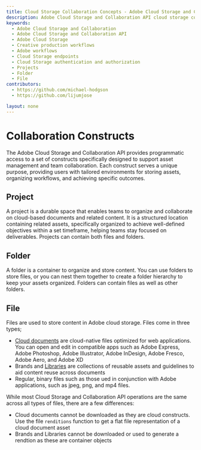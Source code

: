 ```yaml
---
title: Cloud Storage Collaboration Concepts - Adobe Cloud Storage and Collaboration API
description: Adobe Cloud Storage and Collaboration API cloud storage concepts
keywords:
  - Adobe Cloud Storage and Collaboration
  - Adobe Cloud Storage and Collaboration API
  - Adobe Cloud Storage
  - Creative production workflows
  - Adobe workflows
  - Cloud Storage endpoints
  - Cloud Storage authentication and authorization
  - Projects
  - Folder
  - File
contributors:
  - https://github.com/michael-hodgson
  - https://github.com/lijumjose

layout: none
---
```


# Collaboration Constructs

The Adobe Cloud Storage and Collaboration API provides programmatic access to a set of constructs specifically designed to support asset management and team collaboration. Each construct serves a unique purpose, providing users with tailored environments for storing assets, organizing workflows, and achieving specific outcomes.

## Project

A project is a durable space that enables teams to organize and collaborate on cloud-based documents and related content. It is a structured location containing related assets, specifically organized to achieve well-defined objectives within a set timeframe, helping teams stay focused on deliverables.
Projects can contain both files and folders.

## Folder

A folder is a container to organize and store content. You can use folders to store files, or you can nest them together to create a folder hierarchy to keep your assets organized. Folders can contain files as well as other folders.

## File

Files are used to store content in Adobe cloud storage. Files come in three types;

- [Cloud documents](https://helpx.adobe.com/creative-cloud/help/about-cloud-documents.html) are cloud-native files optimized for web applications. You can open and edit in compatible apps such as Adobe Express, Adobe Photoshop, Adobe Illustrator, Adobe InDesign, Adobe Fresco, Adobe Aero, and Adobe XD
- Brands and [Libraries](https://helpx.adobe.com/creative-cloud/help/libraries.html) are collections of reusable assets and guidelines to aid content reuse across documents
- Regular, binary files such as those ued in conjunction with Adobe applications, such as jpeg, png, and mp4 files.

While most Cloud Storage and Collaboration API operations are the same across all types of files, there are a few differences:

- Cloud documents cannot be downloaded as they are cloud constructs. Use the file `renditions` function to get a flat file representation of a cloud document asset
- Brands and Libraries cannot be downloaded or used to generate a rendtion as these are container objects
